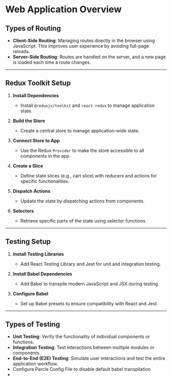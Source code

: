 # Web Application Overview

## Types of Routing
- **Client-Side Routing**: Managing routes directly in the browser using JavaScript. This improves user experience by avoiding full-page reloads.
- **Server-Side Routing**: Routes are handled on the server, and a new page is loaded each time a route changes.

---

## Redux Toolkit Setup

1. **Install Dependencies**
   - Install `@reduxjs/toolkit` and `react-redux` to manage application state.

2. **Build the Store**
   - Create a central store to manage application-wide state.

3. **Connect Store to App**
   - Use the Redux `Provider` to make the store accessible to all components in the app.

4. **Create a Slice**
   - Define state slices (e.g., cart slice) with reducers and actions for specific functionalities.

5. **Dispatch Actions**
   - Update the state by dispatching actions from components.

6. **Selectors**
   - Retrieve specific parts of the state using selector functions.

---

## Testing Setup

1. **Install Testing Libraries**
   - Add React Testing Library and Jest for unit and integration testing.

2. **Install Babel Dependencies**
   - Add Babel to transpile modern JavaScript and JSX during testing.

3. **Configure Babel**
   - Set up Babel presets to ensure compatibility with React and Jest.

---

## Types of Testing
- **Unit Testing**: Verify the functionality of individual components or functions.
- **Integration Testing**: Test interactions between multiple modules or components.
- **End-to-End (E2E) Testing**: Simulate user interactions and test the entire application workflow.
- Configure Parcle Config File to disable default babel transpilation
-